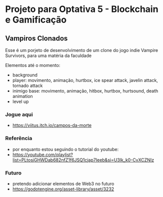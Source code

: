 # Projeto para Optativa 5 - Blockchain e Gamificação

## Vampiros Clonados

Esse é um porjeto de desenvolvimento de um clone do jogo indie Vampire Survivors, para uma matéria da faculdade

Elementos até o momento: 
- background
- player: movimento, animação, hurtbox, ice spear attack, javelin attack, tornado attack
- inimigo base: movimento, animação, hitbox, hurtbox, hurtsound, death animation
- level up 

### Jogue aqui
- https://viitus.itch.io/campos-da-morte

### Referência
- por enquanto estou seguindo o tutorial do youtube:
- https://youtube.com/playlist?list=PLtosjGHWDab682nfZ1f6JSQ1cjap7Ieeb&si=U3lk_k0-CvXCZNIz

 
### Futuro
- pretendo adicionar elementos de Web3 no futuro
- https://godotengine.org/asset-library/asset/3232
